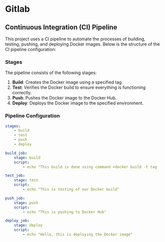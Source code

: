 # Gitlab


## Continuous Integration (CI) Pipeline

This project uses a CI pipeline to automate the processes of building, testing, pushing, and deploying Docker images. Below is the structure of the CI pipeline configuration:

### Stages

The pipeline consists of the following stages:

1. **Build**: Creates the Docker image using a specified tag.
2. **Test**: Verifies the Docker build to ensure everything is functioning correctly.
3. **Push**: Pushes the Docker image to the Docker Hub.
4. **Deploy**: Deploys the Docker image to the specified environment.

### Pipeline Configuration

```yaml
stages: 
    - build
    - test
    - push
    - deploy

build_job: 
    stage: build
    script:
        - echo "This build is done using command <docker build -t tag .>"

test_job:
    stage: test
    script:
        - echo "This is testing of our Docker build"

push_job:
    stage: push  
    script: 
        - echo "This is pushing to Docker Hub"

deploy_job:
    stage: deploy  
    script: 
        - echo "Hello, this is deploying the Docker image"
